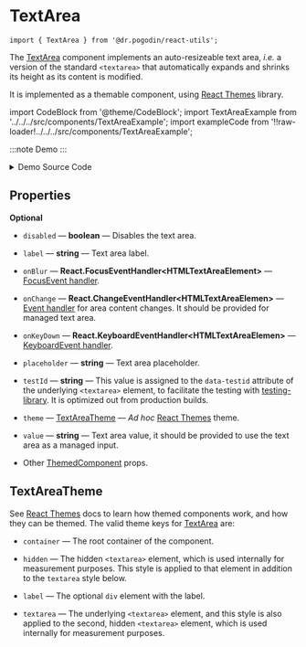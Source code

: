 # TextArea
```tsx
import { TextArea } from '@dr.pogodin/react-utils';
```
The [TextArea] component implements an auto-resizeable text area,
_i.e._ a version of the standard `<textarea>` that automatically expands
and shrinks its height as its content is modified.

It is implemented as a themable component, using [React Themes] library.

import CodeBlock from '@theme/CodeBlock';
import TextAreaExample from '../../../src/components/TextAreaExample';
import exampleCode from '!!raw-loader!../../../src/components/TextAreaExample';

:::note Demo
<TextAreaExample />
:::
<details>
<summary>Demo Source Code</summary>

<CodeBlock className="language-tsx">{exampleCode}</CodeBlock>
</details>

## Properties

**Optional**

- `disabled` &mdash; **boolean** &mdash; Disables the text area.

- `label` &mdash; **string** &mdash; Text area label.

- `onBlur` &mdash; **React.FocusEventHandler&lt;HTMLTextAreaElement&gt;**
  &mdash; [FocusEvent handler](https://react.dev/reference/react-dom/components/common#focusevent-handler).

- `onChange` &mdash; **React.ChangeEventHandler&lt;HTMLTextAreaElemen&gt;** &mdash;
  [Event handler](https://react.dev/reference/react-dom/components/common#event-handler)
  for area content changes. It should be provided for managed text area.
- `onKeyDown` &mdash; **React.KeyboardEventHandler&lt;HTMLTextAreaElemen&gt;**
  &mdash; [KeyboardEvent handler](https://react.dev/reference/react-dom/components/common#keyboardevent-handler).
- `placeholder` &mdash; **string** &mdash; Text area placeholder.

- `testId` &mdash; **string** &mdash; This value is assigned to
  the `data-testid` attribute of the underlying `<textarea>` element,
  to facilitate the testing with [testing-library]. It is optimized out from
  production builds.

- `theme` &mdash; [TextAreaTheme] &mdash; _Ad hoc_ [React Themes] theme.
- `value` &mdash; **string** &mdash; Text area value, it should be
  provided to use the text area as a managed input.
- Other [ThemedComponent] props.

## TextAreaTheme
[TextAreaTheme]: #textareatheme
See [React Themes] docs to learn how themed components work, and how they can be
themed. The valid theme keys for [TextArea] are:
- `container` &mdash; The root container of the component.
- `hidden` &mdash; The hidden `<textarea>` element, which is used internally
  for measurement purposes. This style is applied to that element in addition
  to the `textarea` style below.

- `label` &mdash; The optional `div` element with the label.

- `textarea` &mdash; The underlying `<textarea>` element, and this style is also
  applied to the second, hidden `<textarea>` element, which is used internally
  for measurement purposes.

[React Themes]: https://dr.pogodin.studio/docs/react-themes
[testing-library]: https://testing-library.com
[TextArea]: /docs/api/components/textarea
[ThemedComponent]: https://dr.pogodin.studio/docs/react-themes/docs/api/components#themedcomponent
